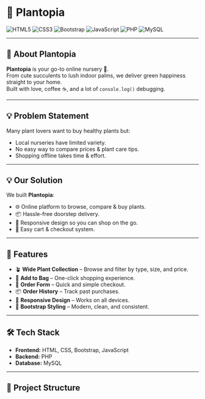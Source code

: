 # 🌿 Plantopia

![HTML5](https://img.shields.io/badge/HTML5-E34F26?style=for-the-badge&logo=html5&logoColor=white)
![CSS3](https://img.shields.io/badge/CSS3-1572B6?style=for-the-badge&logo=css3&logoColor=white)
![Bootstrap](https://img.shields.io/badge/Bootstrap-7952B3?style=for-the-badge&logo=bootstrap&logoColor=white)
![JavaScript](https://img.shields.io/badge/JavaScript-F7E017?style=for-the-badge&logo=javascript&logoColor=black)
![PHP](https://img.shields.io/badge/PHP-777BB4?style=for-the-badge&logo=php&logoColor=white)
![MySQL](https://img.shields.io/badge/MySQL-005C84?style=for-the-badge&logo=mysql&logoColor=white)

---

## 🌱 About Plantopia
**Plantopia** is your go-to online nursery 🌸.  
From cute succulents to lush indoor palms, we deliver green happiness straight to your home.  
Built with love, coffee ☕, and a lot of `console.log()` debugging.

---

## 💡 Problem Statement
Many plant lovers want to buy healthy plants but:
- Local nurseries have limited variety.
- No easy way to compare prices & plant care tips.
- Shopping offline takes time & effort.

---

## 💡 Our Solution
We built **Plantopia**:
- 🌐 Online platform to browse, compare & buy plants.
- 📦 Hassle-free doorstep delivery.
- 📱 Responsive design so you can shop on the go.
- 🛒 Easy cart & checkout system.

---

## 🚀 Features
- 🪴 **Wide Plant Collection** – Browse and filter by type, size, and price.
- 🛒 **Add to Bag** – One-click shopping experience.
- 📜 **Order Form** – Quick and simple checkout.
- 📦 **Order History** – Track past purchases.
- 📱 **Responsive Design** – Works on all devices.
- 🎨 **Bootstrap Styling** – Modern, clean, and consistent.

---

## 🛠 Tech Stack
- **Frontend:** HTML, CSS, Bootstrap, JavaScript  
- **Backend:** PHP  
- **Database:** MySQL

---

## 📂 Project Structure
